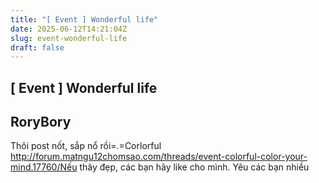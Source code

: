 ```yaml
---
title: "[ Event ] Wonderful life"
date: 2025-06-12T14:21:04Z
slug: event-wonderful-life
draft: false
---
```


## [ Event ] Wonderful life

## RoryBory

Thôi post nốt, sắp nổ rồi=.=Corlorful http://forum.matngu12chomsao.com/threads/event-colorful-color-your-mind.17760/Nếu thây đẹp, các bạn hãy like cho mình. Yêu các bạn nhiều